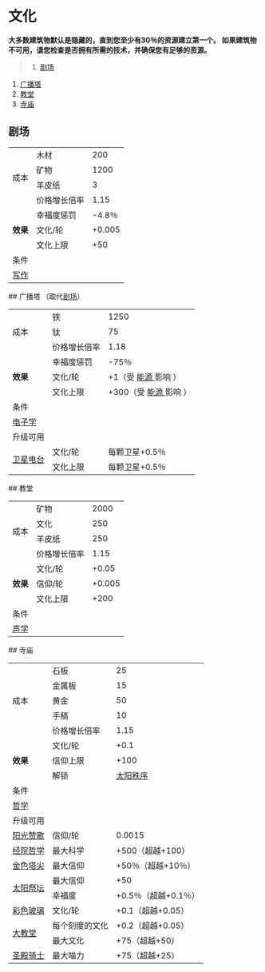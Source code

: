 # 文化
**大多数建筑物默认是隐藏的，直到您至少有30％的资源建立第一个。 如果建筑物不可用，请您检查是否拥有所需的技术，并确保您有足够的资源。**

>1. [剧场](#剧场 "剧场")
1. [广播塔](#广播塔 "广播塔")
1. [教堂](#教堂 "教堂")
1. [寺庙](#寺庙 "寺庙")


## 剧场
<table class="wikitable">
	<tbody>
		<tr>
			<td rowspan="4" class="em">
							成本
			</td>
			<td>
							木材
			</td>
			<td>
							200
			</td>
		</tr>
		<tr>
			<td>
						矿物
			</td>
			<td>
						1200
			</td>
		</tr>
		<tr>
			<td>
						羊皮纸
			</td>
			<td>
						3
			</td>
		</tr>
		<tr>
			<td>
						价格增长倍率
			</td>
			<td>
						1.15
			</td>
		</tr>
		<tr>
			<td rowspan="3">
				<strong>
							效果
				</strong>
			</td>
			<td>
						幸福度惩罚
			</td>
			<td>
						-4.8％
			</td>
		</tr>
		<tr>
			<td>
						文化/轮
			</td>
			<td>
						+0.005
			</td>
		</tr>
		<tr>
			<td>
						文化上限
			</td>
			<td>
						+50
			</td>
		</tr>
		<tr>
			<td colspan="3" class="em">
						条件
			</td>
		</tr>
		<tr>
			<td colspan="3">
				<a href="?file=001-猫咪百科/03-科技/01-科技#写作">
							写作
				</a>
			</td>
		</tr>
	</tbody>
</table>
## 广播塔
（取代<a href="?file=001-猫咪百科/01-建筑物/07-文化建筑#剧场">剧场</a>）
<table class="wikitable">
	<tbody>
		<tr>
			<td rowspan="3" class="em">
							成本
			</td>
			<td>
							铁
			</td>
			<td>
							1250
			</td>
		</tr>
		<tr>
			<td>
						钛
			</td>
			<td>
						75
			</td>
		</tr>
		<tr>
			<td>
						价格增长倍率
			</td>
			<td>
						1.18
			</td>
		</tr>
		<tr>
			<td rowspan="3">
				<strong>
							效果
				</strong>
			</td>
			<td>
						幸福度惩罚
			</td>
			<td>
						-75％
			</td>
		</tr>
		<tr>
			<td>
						文化/轮
			</td>
			<td>
						+1（受
				<a href="?file=003-资源大全/17-能源#能源">
							能源
				</a>
						影响
						）
			</td>
		</tr>
		<tr>
			<td>
						文化上限
			</td>
			<td>
						+300（受
				<a href="?file=003-资源大全/17-能源#能源">
							能源
				</a>
						影响
						）
			</td>
		</tr>
		<tr>
			<td colspan="3" class="em">
						条件
			</td>
		</tr>
		<tr>
			<td colspan="3">
				<a href="?file=001-猫咪百科/03-科技/01-科技#电子学">
							电子学
				</a>
			</td>
		</tr>
		<tr>
			<td colspan="3" class="em">
						升级可用
			</td>
		</tr>
		<tr>
			<td rowspan="2">
				<a href="?file=001-猫咪百科/04-作坊/01-升级#卫星电台">
							卫星电台
				</a>
			</td>
			<td>
						文化/轮
			</td>
			<td>
						每颗卫星+0.5％
			</td>
		</tr>
		<tr>
			<td>
						文化上限
			</td>
			<td>
						每颗卫星+0.5％
			</td>
		</tr>
	</tbody>
</table>
## 教堂
<table class="wikitable">
	<tbody>
		<tr>
			<td rowspan="4" class="em">
							成本
			</td>
			<td>
							矿物
			</td>
			<td>
							2000
			</td>
		</tr>
		<tr>
			<td>
						文化
			</td>
			<td>
						250
			</td>
		</tr>
		<tr>
			<td>
						羊皮纸
			</td>
			<td>
						250
			</td>
		</tr>
		<tr>
			<td>
						价格增长倍率
			</td>
			<td>
						1.15
			</td>
		</tr>
		<tr>
			<td rowspan="3">
				<strong>
							效果
				</strong>
			</td>
			<td>
						文化/轮
			</td>
			<td>
						+0.05
			</td>
		</tr>
		<tr>
			<td>
						信仰/轮
			</td>
			<td>
						+0.005
			</td>
		</tr>
		<tr>
			<td>
						文化上限
			</td>
			<td>
						+200
			</td>
		</tr>
		<tr>
			<td colspan="3" class="em">
						条件
			</td>
		</tr>
		<tr>
			<td colspan="3">
				<a href="?file=001-猫咪百科/03-科技/01-科技#声学">
							声学
				</a>
			</td>
		</tr>
	</tbody>
</table>
## 寺庙
<table class="wikitable">
	<tbody>
		<tr>
			<td rowspan="5" class="em">
							成本
			</td>
			<td>
							石板
			</td>
			<td>
							25
			</td>
		</tr>
		<tr>
			<td>
						金属板
			</td>
			<td>
						15
			</td>
		</tr>
		<tr>
			<td>
						黄金
			</td>
			<td>
						50
			</td>
		</tr>
		<tr>
			<td>
						手稿
			</td>
			<td>
						10
			</td>
		</tr>
		<tr>
			<td>
						价格增长倍率
			</td>
			<td>
						1.15
			</td>
		</tr>
		<tr>
			<td rowspan="3">
				<strong>
							效果
				</strong>
			</td>
			<td>
						文化/轮
			</td>
			<td>
						+0.1
			</td>
		</tr>
		<tr>
			<td>
						信仰上限
			</td>
			<td>
						+100
			</td>
		</tr>
		<tr>
			<td>
						解锁
			</td>
			<td>
				<a href="?file=001-猫咪百科/06-宗教/002-太阳秩序">
							太阳秩序
				</a>
			</td>
		</tr>
		<tr>
			<td colspan="3" class="em">
						条件
			</td>
		</tr>
		<tr>
			<td colspan="3">
				<a href="?file=001-猫咪百科/03-科技/01-科技#哲学">
							哲学
				</a>
			</td>
		</tr>
		<tr>
			<td colspan="3" class="em">
						升级可用
			</td>
		</tr>
		<tr>
			<td>
				<a href="?file=001-猫咪百科/06-宗教/002-太阳秩序#阳光赞歌">
							阳光赞歌
				</a>
			</td>
			<td>
						信仰/轮
			</td>
			<td>
						0.0015
			</td>
		</tr>
		<tr>
			<td>
				<a href="?file=001-猫咪百科/06-宗教/002-太阳秩序#经院哲学">
							经院哲学
				</a>
			</td>
			<td>
						最大科学
			</td>
			<td>
						+500（超越+100）
			</td>
		</tr>
		<tr>
			<td>
				<a href="?file=001-猫咪百科/06-宗教/002-太阳秩序#金色塔尖">
							金色塔尖
				</a>
			</td>
			<td>
						最大信仰
			</td>
			<td>
						+50％（超越+10％）
			</td>
		</tr>
		<tr>
			<td rowspan="2">
				<a href="?file=001-猫咪百科/06-宗教/002-太阳秩序#太阳祭坛">
							太阳祭坛
				</a>
			</td>
			<td>
						最大信仰
			</td>
			<td>
						+50
			</td>
		</tr>
		<tr>
			<td>
						幸福度
			</td>
			<td>
						+0.5％（超越+0.1％）
			</td>
		</tr>
		<tr>
			<td>
				<a href="?file=001-猫咪百科/06-宗教/002-太阳秩序#彩色玻璃">
							彩色玻璃
				</a>
			</td>
			<td>
						文化/轮
			</td>
			<td>
						+0.1（超越+0.05）
			</td>
		</tr>
		<tr>
			<td rowspan="2">
				<a href="?file=001-猫咪百科/06-宗教/002-太阳秩序#大教堂">
							大教堂
				</a>
			</td>
			<td>
						每个刻度的文化
			</td>
			<td>
						+0.2（超越+0.05）
			</td>
		</tr>
		<tr>
			<td>
						最大文化
			</td>
			<td>
						+75（超越+50）
			</td>
		</tr>
		<tr>
			<td>
				<a href="?file=001-猫咪百科/06-宗教/002-太阳秩序#圣殿骑士">
							圣殿骑士
				</a>
			</td>
			<td>
						最大喵力
			</td>
			<td>
						+75（超越+25）
			</td>
		</tr>
	</tbody>
</table>
